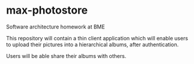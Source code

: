 # max-photostore
Software architecture homework at BME

This repository will contain a thin client application which will enable users to upload their pictures into a hierarchical albums, after authentication.

Users will be able share their albums with others.
